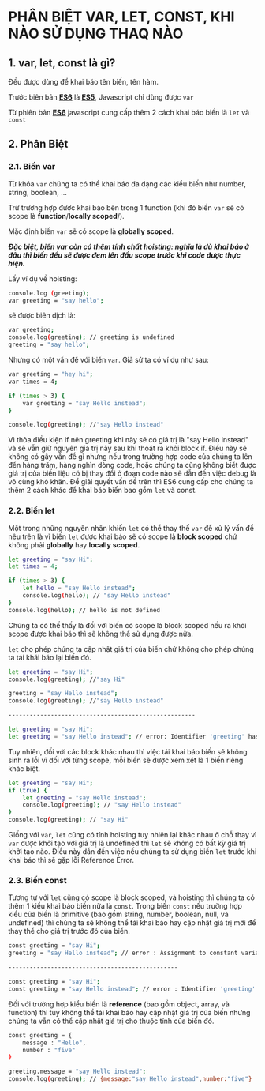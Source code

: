 # PHÂN BIỆT VAR, LET, CONST, KHI NÀO SỬ DỤNG THAQ NÀO

## 1. var, let, const là gì?
Đều được dùng để khai báo tên biến, tên hàm.

Trước biên bản [**ES6**](https://viblo.asia/p/ecmascript-es6-la-gi-overview-es6-gAm5y9RA5db) là [**ES5**](https://viblo.asia/p/hieu-ve-es5-es2015-va-typescript-m68Z0mXjlkG), Javascript chỉ dùng được `var`

Từ phiên bản [**ES6**](https://viblo.asia/p/ecmascript-es6-la-gi-overview-es6-gAm5y9RA5db) javascript cung cấp thêm 2 cách khai báo biến là `let` và `const`

## 2. Phân Biệt

### 2.1. Biến var
Từ khóa `var` chúng ta có thể khai báo đa dạng các kiểu biến như number, string, boolean, ...

Trừ trường hợp được khai báo bên trong 1 function (khi đó biến `var` sẽ có scope là **function**/**locally scoped**/).

Mặc định biến `var` sẽ có scope là **globally scoped**.

***Đặc biệt, biến var còn có thêm tính chất hoisting: nghĩa là dù khai báo ở đâu thì biến đều sẽ được đem lên đầu scope trước khi code được thực hiện.***

Lấy ví dụ về hoisting:

```bash
console.log (greeting);
var greeting = "say hello";
```
sẽ được biên dịch là:
```bash
var greeting;
console.log(greeting); // greeting is undefined
greeting = "say hello";
```

Nhưng có một vấn đề với biến `var`. Giả sử ta có ví dụ như sau:
```bash
var greeting = "hey hi";
var times = 4;

if (times > 3) {
    var greeting = "say Hello instead";
}

console.log(greeting); //"say Hello instead"
```
Vì thỏa điều kiện if nên greeting khi này sẽ có giá trị là "say Hello instead" và sẽ vẫn giữ nguyên giá trị này sau khi thoát ra khỏi block if. Điều này sẽ không có gây vấn đề gì nhưng nếu trong trường hợp code của chúng ta lên đến hàng trăm, hàng nghìn dòng code, hoặc chúng ta cũng không biết được giá trị của biến liệu có bị thay đổi ở đoạn code nào sẽ dẫn đến việc debug là vô cùng khó khăn. Để giải quyết vấn đề trên thì ES6 cung cấp cho chúng ta thêm 2 cách khác để khai báo biến bao gồm `let` và const.

### 2.2. Biến let
Một trong những nguyên nhân khiến `let` có thể thay thế `var` để xử lý vấn đề nêu trên là vì
biến `let` được khai báo sẽ có scope là **block scoped** chứ không phải **globally** hay **locally scoped**.

```bash
let greeting = "say Hi";
let times = 4;

if (times > 3) {
    let hello = "say Hello instead";
    console.log(hello); // "say Hello instead"
}
console.log(hello); // hello is not defined
```

Chúng ta có thế thấy là đối với biến có scope là block scoped nếu ra khỏi scope được khai báo thì sẽ không thể sử dụng được nữa.

`let` cho phép chúng ta cập nhật giá trị của biến chứ không cho phép chúng ta tái khái báo lại biến đó.

```bash
let greeting = "say Hi";
console.log(greeting); //"say Hi"

greeting = "say Hello instead";
console.log(greeting); //"say Hello instead"

-----------------------------------------------------

let greeting = "say Hi";
let greeting = "say Hello instead"; // error: Identifier 'greeting' has already been declared
```

Tuy nhiên, đối với các block khác nhau thì việc tái khai báo biến sẽ không sinh ra lỗi vì đối với từng scope, mỗi biến sẽ được xem xét là 1 biến riêng khác biệt.

```bash
let greeting = "say Hi";
if (true) {
    let greeting = "say Hello instead";
    console.log(greeting); // "say Hello instead"
}
console.log(greeting); // "say Hi"
```

Giống với `var`, `let` cũng có tính hoisting tuy nhiên lại khác nhau ở chỗ thay vì `var` được khởi tạo với giá trị là undefined thì `let` sẽ không có bất kỳ giá trị khởi tạo nào. Điều này dẫn đến việc nếu chúng ta sử dụng biến `let` trước khi khai báo thì sẽ gặp lỗi Reference Error.

### 2.3. Biến const
Tương tự với `let` cũng có scope là block scoped, và hoisting thì chúng ta có thêm 1 kiểu khai báo biến nữa là `const`. Trong biến `const` nếu trường hợp kiểu của biến là primitive (bao gồm string, number, boolean, null, và undefined) thì chúng ta sẽ không thể tái khai báo hay cập nhật giá trị mới để thay thế cho giá trị trước đó của biến.

```bash
const greeting = "say Hi";
greeting = "say Hello instead"; // error : Assignment to constant variable.

------------------------------------------------

const greeting = "say Hi";
const greeting = "say Hello instead"; // error : Identifier 'greeting' has already been declared
```

Đối với trường hợp kiểu biến là **reference** (bao gồm object, array, và function) thì tuy không thể tái khai báo hay cập nhật giá trị của biến nhưng chúng ta vẫn có thể cập nhật giá trị cho thuộc tính của biến đó.

```bash
const greeting = {
    message : "Hello",
    number : "five"
}

greeting.message = "say Hello instead";
console.log(greeting); // {message:"say Hello instead",number:"five"}
```
